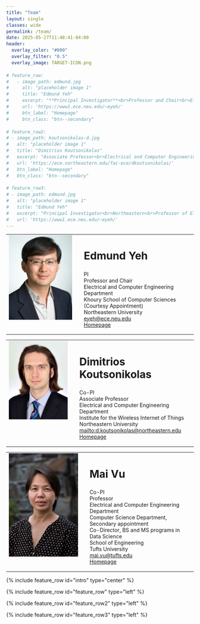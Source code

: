 ```yaml
---
title: "Team"
layout: single
classes: wide
permalink: /team/
date: 2025-05-27T11:48:41-04:00
header:
  overlay_color: "#000"
  overlay_filter: "0.5"
  overlay_image: TARGET-ICON.png

# feature_row:
#   - image_path: edmund.jpg
#     alt: "placeholder image 1"
#     title: "Edmund Yeh"
#     excerpt: "**Principal Investigator**<br>Professor and Chair<br>Electrical and Computer Engineering<br>Northeastern University"
#     url: 'https://www1.ece.neu.edu/~eyeh/'
#     btn_label: "Homepage"
#     btn_class: "btn--secondary"

# feature_row2:
# - image_path: koutsonikolas-d.jpg
#   alt: "placeholder image 1"
#   title: "Dimitrios Koutsonikolas"
#   excerpt: "Associate Professor<br>Electrical and Computer Engineering<br>Northeastern University"
#   url: 'https://ece.northeastern.edu/fac-ece/dkoutsonikolas/'
#   btn_label: "Homepage"
#   btn_class: "btn--secondary"

# feature_row3:
# - image_path: edmund.jpg
#   alt: "placeholder image 1"
#   title: "Edmund Yeh"
#   excerpt: "Principal Investigator<br>Northeastern<br>Professor of Electrical and Computer Engineering<br>College of Engineering<br>Khoury School of Computer Sciences (Courtesy Appointment)<br>Northeastern University<br>Office: 413 ISEC Building, 805 Columbus Avenue, Boston, MA<br>Mail: 435 ISEC, 360 Huntington Avenue, Boston, MA 02115<br>Phone: (617) 373-5400<br>Fax: (617) 373-8970<br>Email:eyeh@ece.neu.edu"
#   url: 'https://www1.ece.neu.edu/~eyeh/'
---
```

<table>
  <tr>
    <td style="vertical-align: top;">
      <img src="../yeh-e.jpg" alt="Description" width="300" />
    </td>
    <td style="vertical-align: top; padding-left: 24px;">
      <h2 style="font-size:2em;">Edmund Yeh </h2>
      <p>
        PI<br>
        Professor and Chair<br>
        Electrical and Computer Engineering Department<br>
        Khoury School of Computer Sciences (Courtesy Appointment)<br>
        Northeastern University<br>
        <a href="mailto:eyeh@ece.neu.edu">eyeh@ece.neu.edu</a><br>
        <a href="https://www1.ece.neu.edu/~eyeh/" target="_blank">Homepage</a>
      </p>
    </td>
  </tr>
</table>
<table>
  <tr>
    <td style="vertical-align: top;">
      <img src="../koutsonikolas-d.jpg" alt="Description" width="300" />
    </td>
    <td style="vertical-align: top; padding-left: 24px;">
      <h2 style="font-size:2em;">Dimitrios Koutsonikolas</h2>
      <p>
        Co-PI<br>
        Associate Professor<br>
        Electrical and Computer Engineering Department<br>
        Institute for the Wireless Internet of Things<br>
        Northeastern University<br>
        <a href="mailto:d.koutsonikolas@northeastern.edu">mailto:d.koutsonikolas@northeastern.edu</a><br>
        <a href="https://ece.northeastern.edu/fac-ece/dkoutsonikolas/" target="_blank">Homepage</a>
      </p>
    </td>
  </tr>
</table>
<table>
  <tr>
    <td style="vertical-align: top;">
      <img src="../vu_pic.jpg" alt="Description" width="300" />
    </td>
    <td style="vertical-align: top; padding-left: 24px;">
      <h2 style="font-size:2em;">Mai Vu</h2>
      <p>
        Co-PI<br>
        Professor<br>
        Electrical and Computer Engineering Department<br>
        Computer Science Department, Secondary appointment<br>
        Co-Director, BS and MS programs in Data Science<br>
        School of Engineering<br>
        Tufts University<br>
        <a href="mailto:mai.vu@tufts.edu">mai.vu@tufts.edu</a><br>
        <a href="https://www.ece.tufts.edu/~maivu/" target="_blank">Homepage</a>
      </p>
    </td>
  </tr>
</table>

{% include feature_row id="intro" type="center" %}

{% include feature_row id="feature_row" type="left" %}

{% include feature_row id="feature_row2" type="left" %}

{% include feature_row id="feature_row3" type="left" %}

<!-- ![image-left](TARGET-ICON.png){: .align-left} The rest of this paragraph is filler for the sake of seeing the text wrap around the 150×150 image, which is **left aligned**. -->
